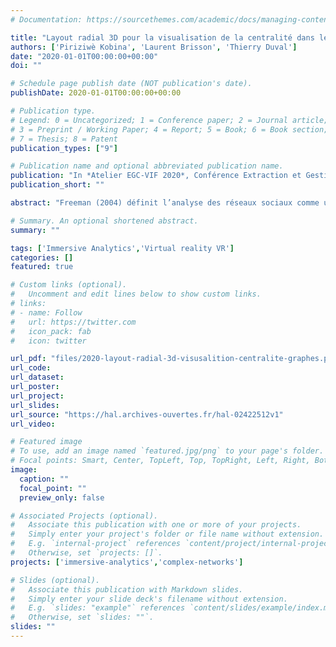 ```yaml
---
# Documentation: https://sourcethemes.com/academic/docs/managing-content/

title: "Layout radial 3D pour la visualisation de la centralité dans les graphes "
authors: ['Piriziwè Kobina', 'Laurent Brisson', 'Thierry Duval']
date: "2020-01-01T00:00:00+00:00"
doi: ""

# Schedule page publish date (NOT publication's date).
publishDate: 2020-01-01T00:00:00+00:00

# Publication type.
# Legend: 0 = Uncategorized; 1 = Conference paper; 2 = Journal article;
# 3 = Preprint / Working Paper; 4 = Report; 5 = Book; 6 = Book section;
# 7 = Thesis; 8 = Patent
publication_types: ["9"]

# Publication name and optional abbreviated publication name.
publication: "In *Atelier EGC-VIF 2020*, Conférence Extraction et Gestion des connaissances , Bruxelles, Belgique"
publication_short: ""

abstract: "Freeman (2004) définit l’analyse des réseaux sociaux comme une méthodologie d’étudedes relations entre acteurs sociaux. Elle permet de modéliser et de visualiser ces réseaux d’ac-teurs à l’aide de graphes où on peut souvent trouver des regroupements d’acteurs suivant unecertaine affinité (Moreno, 1953) et des acteurs isolés. Par contre, l’interprétation de ce socio-gramme d’affinités et/ou de rejets est parfois difficile (Lancichinetti et al., 2010; Dao et al.,2017). Il est donc courant de déterminer des métriques qui permettent de caractériser les affini-tés ou les rejets pouvant être observés ou encore l’importance de chaque acteur dans le réseau,et trouver une technique de visualisation qui permet de mettre en exergue ces métriques.Pour cela, de nombreuses techniques de visualisation de graphes 2D sont utiles pour visua-liser les affinités dans les réseaux ou pour visualiser l’importance ou le rôle que joue chaqueacteur dans le réseau. Par contre, face à des données volumineuses et complexes, ces tech-niques sont généralement dans l’incapacité de fournir une visualisation appropriée, par manqued’espace d’affichage par exemple. Par conséquent, l’analyse devient compliquée. Il est doncnécessaire d’augmenter l’espace d’affichage de données, et pour cela il est possible d’adaptercertaines techniques 2D à la 3D (Brisson et al., 2018; Cliquet et al., 2017), ce qui reste encoreun vaste domaine à explorer (Spritzer et Freitas, 2008).Dans cet article, nous illustrons nos contributions du passage à la 3D d’une technique 2Dqui permet de mettre en évidence l’importance des nœuds dans le graphe par leur centralité."

# Summary. An optional shortened abstract.
summary: ""

tags: ['Immersive Analytics','Virtual reality VR']
categories: []
featured: true

# Custom links (optional).
#   Uncomment and edit lines below to show custom links.
# links:
# - name: Follow
#   url: https://twitter.com
#   icon_pack: fab
#   icon: twitter

url_pdf: "files/2020-layout-radial-3d-visusalition-centralite-graphes.pdf"
url_code:
url_dataset:
url_poster:
url_project:
url_slides:
url_source: "https://hal.archives-ouvertes.fr/hal-02422512v1"
url_video:

# Featured image
# To use, add an image named `featured.jpg/png` to your page's folder. 
# Focal points: Smart, Center, TopLeft, Top, TopRight, Left, Right, BottomLeft, Bottom, BottomRight.
image:
  caption: ""
  focal_point: ""
  preview_only: false

# Associated Projects (optional).
#   Associate this publication with one or more of your projects.
#   Simply enter your project's folder or file name without extension.
#   E.g. `internal-project` references `content/project/internal-project/index.md`.
#   Otherwise, set `projects: []`.
projects: ['immersive-analytics','complex-networks']

# Slides (optional).
#   Associate this publication with Markdown slides.
#   Simply enter your slide deck's filename without extension.
#   E.g. `slides: "example"` references `content/slides/example/index.md`.
#   Otherwise, set `slides: ""`.
slides: ""
---
```

